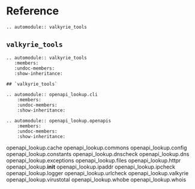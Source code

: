 # Reference

```{eval-rst}
.. automodule:: valkyrie_tools
```


## `valkyrie_tools`

```{eval-rst}
.. automodule:: valkyrie_tools
   :members:
   :undoc-members:
   :show-inheritance:

## `valkyrie_tools`

.. automodule:: openapi_lookup.cli
    :members:
    :undoc-members:
    :show-inheritance:

.. automodule:: openapi_lookup.openapis
    :members:
    :undoc-members:
    :show-inheritance:
```

openapi_lookup.cache
openapi_lookup.commons
openapi_lookup.config
openapi_lookup.constants
openapi_lookup.dnscheck
openapi_lookup.dns
openapi_lookup.exceptions
openapi_lookup.files
openapi_lookup.httpr
openapi_lookup.__init__
openapi_lookup.ipaddr
openapi_lookup.ipcheck
openapi_lookup.logger
openapi_lookup.urlcheck
openapi_lookup.valkyrie
openapi_lookup.virustotal
openapi_lookup.whobe
openapi_lookup.whois
